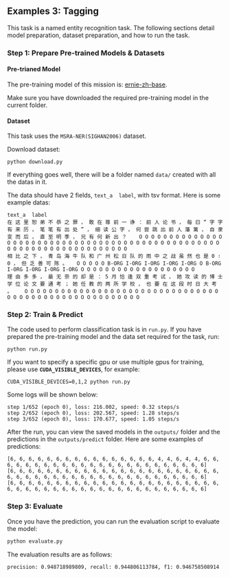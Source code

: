 ## Examples 3: Tagging
This task is a named entity recognition task. The following sections detail model preparation, dataset preparation, and how to run the task.

### Step 1: Prepare Pre-trained Models & Datasets

#### Pre-trianed Model

The pre-training model of this mission is: [ernie-zh-base](https://github.com/PaddlePaddle/PALM/tree/r0.3-api).

Make sure you have downloaded the required pre-training model in the current folder.


#### Dataset

This task uses the `MSRA-NER(SIGHAN2006)` dataset. 

Download dataset:
```shell
python download.py
```

If everything goes well, there will be a folder named `data/`  created with all the datas in it.

The data should have 2 fields,  `text_a  label`, with tsv format. Here is some example datas:

 ```
text_a  label
在 这 里 恕 弟 不 恭 之 罪 ， 敢 在 尊 前 一 诤 ： 前 人 论 书 ， 每 曰 “ 字 字 有 来 历 ， 笔 笔 有 出 处 ” ， 细 读 公 字 ， 何 尝 跳 出 前 人 藩 篱 ， 自 隶 变 而 后 ， 直 至 明 季 ， 兄 有 何 新 出 ？    O O O O O O O O O O O O O O O O O O O O O O O O O O O O O O O O O O O O O O O O O O O O O O O O O O O O O O O O O O O O O O O O O O O O O
相 比 之 下 ， 青 岛 海 牛 队 和 广 州 松 日 队 的 雨 中 之 战 虽 然 也 是 0 ∶ 0 ， 但 乏 善 可 陈 。   O O O O O B-ORG I-ORG I-ORG I-ORG I-ORG O B-ORG I-ORG I-ORG I-ORG I-ORG O O O O O O O O O O O O O O O O O O O
理 由 多 多 ， 最 无 奈 的 却 是 ： 5 月 恰 逢 双 重 考 试 ， 她 攻 读 的 博 士 学 位 论 文 要 通 考 ； 她 任 教 的 两 所 学 校 ， 也 要 在 这 段 时 日 大 考 。    O O O O O O O O O O O O O O O O O O O O O O O O O O O O O O O O O O O O O O O O O O O O O O O O O O O O O O
 ```



### Step 2: Train & Predict

The code used to perform classification task is in `run.py`. If you have prepared the pre-training model and the data set required for the task, run:

```shell
python run.py
```

If you want to specify a specific gpu or use multiple gpus for training, please use **`CUDA_VISIBLE_DEVICES`**, for example:

```shell
CUDA_VISIBLE_DEVICES=0,1,2 python run.py
```

Some logs will be shown below:

```
step 1/652 (epoch 0), loss: 216.002, speed: 0.32 steps/s
step 2/652 (epoch 0), loss: 202.567, speed: 1.28 steps/s
step 3/652 (epoch 0), loss: 170.677, speed: 1.05 steps/s
```

After the run, you can view the saved models in the `outputs/` folder and the predictions in the `outputs/predict` folder. Here are some examples of predictions:


```
[6, 6, 6, 6, 6, 6, 6, 6, 6, 6, 6, 6, 6, 6, 6, 6, 4, 4, 6, 4, 4, 6, 6, 6, 6, 6, 6, 6, 6, 6, 6, 6, 6, 6, 6, 6, 6, 6, 6, 6, 6, 6, 6, 6, 6]
[6, 6, 6, 6, 6, 6, 6, 6, 6, 6, 6, 6, 6, 6, 6, 6, 6, 6, 6, 6, 6, 6, 6, 6, 6, 6, 6, 6, 6, 6, 6, 6, 6, 6, 6, 6, 6, 6, 6, 6, 6, 6, 6, 6, 6]
[6, 6, 6, 6, 6, 6, 6, 6, 6, 6, 6, 6, 6, 6, 6, 6, 6, 6, 6, 6, 6, 6, 6, 6, 6, 6, 6, 6, 6, 6, 6, 6, 6, 6, 6, 6, 6, 6, 6, 6, 6, 6, 6, 6, 6]
```

### Step 3: Evaluate

Once you have the prediction, you can run the evaluation script to evaluate the model:

```python
python evaluate.py
```

The evaluation results are as follows:

```
precision: 0.948718989809, recall: 0.944806113784, f1: 0.946758508914
```
